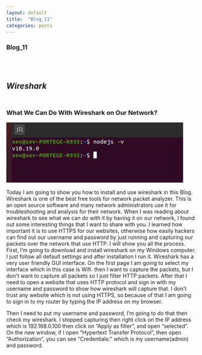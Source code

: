 ```yaml
---
layout: default
title:  "Blog_11"
categories: posts
---
```


### Blog_11
<br><br>


## *Wireshark*<br><br>

### What We Can Do With Wireshark on Our Network?<br>


![image](https://raw.githubusercontent.com/sevakZ/sevakZ.github.io/master/docs/_image/blog10-2.png)<br>

Today I am going to show you how to install and use wireshark in this Blog.
Wireshark is one of the best free tools for network packet analyzer. This is an open source software and many network administrators use it for troubleshooting and analysis for their network.
When I was reading about wireshark to see what we can do with it by having it on our network, I found out some interesting things that I want to share with you. I learned how important it is to use HTTPS for our websites, otherwise how easily hackers can find out our username and password by just running and capturing our packets over the network that use HTTP. I will show you all the process. 
First, I’m going to download and install wireshark on my Windows computer. I just follow all default settings and after installation I run it. Wireshark has a very user friendly GUI interface. On the first page I am going to select my interface which in this case is  Wifi. then I want to capture the packets, but I don't want to capture all packets so I just filter HTTP packets. 
After that I need to open a website that uses HTTP protocol and sign in with my username and password to show how wireshark will capture that. I don’t trust any website which is not using HTTPS, so because of that I am going to sign in to my router by typing the IP address on my browser. 



Then I need to put my username and password, I’m going to do that then check my wireshark. I stopped capturing then right click on the IP address which is 192.168.0.100 then click on “Apply as filter”, and open “selected”. On the new window, if I open “Hypertext Transfer Protocol”, then open “Authorization”, you can see “Credentials:” which is my username(admin) and password. 
